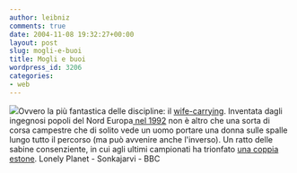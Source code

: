 ```yaml
---
author: leibniz
comments: true
date: 2004-11-08 19:32:27+00:00
layout: post
slug: mogli-e-buoi
title: Mogli e buoi
wordpress_id: 3206
categories:
- web
---
```


![](http://news.bbc.co.uk/olmedia/815000/images/_815978_margo150.jpg)Ovvero la più fantastica delle discipline: il [wife-carrying](http://www.lonelyplanet.com/theme/festivals/festivals_wife.htm). Inventata dagli ingegnosi popoli del Nord Europa[ nel 1992](http://www.sonkajarvi.fi/ylasavo/sonkajarvi/sonkajarvi.nsf/%28Follow%29/5F1A78689D80E4FBC2256CD70048644B) non è altro che una sorta di corsa campestre che di solito vede un uomo portare una donna sulle spalle lungo tutto il percorso (ma può avvenire anche l'inverso). Un ratto delle sabine consenziente, in cui agli ultimi campionati ha trionfato [una coppia estone](http://news.bbc.co.uk/1/hi/world/europe/815978.stm).
Lonely Planet - Sonkajarvi - BBC

